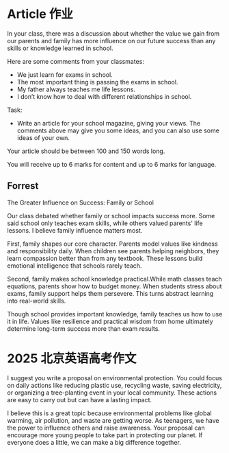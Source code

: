 # Article 作业

In your class, there was a discussion about whether the value we gain from our parents and family has more influence on our future success than any skills or knowledge learned in school.

Here are some comments from your classmates:
- We just learn for exams in school.
- The most important thing is passing the exams in school.
- My father always teaches me life lessons.
- I don’t know how to deal with different relationships in school.

Task:
- Write an article for your school magazine, giving your views. The comments above may give you some ideas, and you can also use some ideas of your own.

Your article should be between 100 and 150 words long.

You will receive up to 6 marks for content and up to 6 marks for language.

## Forrest

The Greater Influence on Success: Family or School

Our class debated whether family or school impacts success more. Some said school only teaches exam skills, while others valued parents' life lessons. I believe family influence matters most.  

First, family shapes our core character. Parents model values like kindness and responsibility daily. When children see parents helping neighbors, they learn compassion better than from any textbook. These lessons build emotional intelligence that schools rarely teach.  

Second, family makes school knowledge practical.While math classes teach equations, parents show how to budget money. When students stress about exams, family support helps them persevere. This turns abstract learning into real-world skills.  

Though school provides important knowledge, family teaches us how to use it in life. Values like resilience and practical wisdom from home ultimately determine long-term success more than exam results.

# 2025 北京英语高考作文
I suggest you write a proposal on environmental protection. You could focus on daily actions like reducing plastic use, recycling waste, saving electricity, or organizing a tree-planting event in your local community. These actions are easy to carry out but can have a lasting impact.

I believe this is a great topic because environmental problems like global warming, air pollution, and waste are getting worse. As teenagers, we have the power to influence others and raise awareness. Your proposal can encourage more young people to take part in protecting our planet. If everyone does a little, we can make a big difference together.


